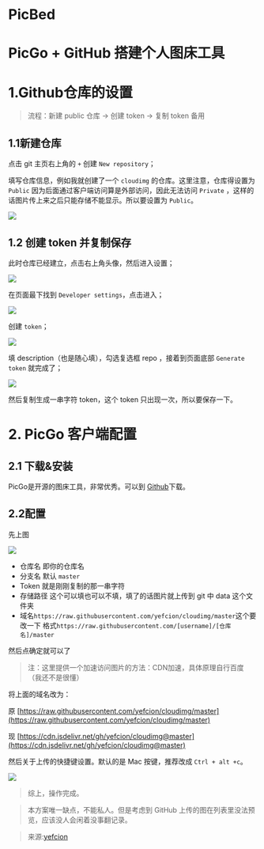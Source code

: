 # PicBed
# PicGo + GitHub 搭建个人图床工具

# 1.Github仓库的设置

> 流程：新建 public 仓库 -> 创建 token -> 复制 token 备用


## 1.1新建仓库

点击 git 主页右上角的 `+` 创建 `New repository`；



填写仓库信息，例如我就创建了一个 `cloudimg` 的仓库。这里注意，仓库得设置为 `Public` 因为后面通过客户端访问算是外部访问，因此无法访问 `Private` ，这样的话图片传上来之后只能存储不能显示。所以要设置为 `Public`。

![](https://imgconvert.csdnimg.cn/aHR0cHM6Ly9yYXcuZ2l0aHVidXNlcmNvbnRlbnQuY29tL3llZmNpb24vUGljRGF0YS9tYXN0ZXIvaW1nLzIwMTkwMzExMjIyNTE0LnBuZw#alt=img)

## 1.2 创建 token 并复制保存

此时仓库已经建立，点击右上角头像，然后进入设置；

![](https://imgconvert.csdnimg.cn/aHR0cHM6Ly9yYXcuZ2l0aHVidXNlcmNvbnRlbnQuY29tL3llZmNpb24vUGljRGF0YS9tYXN0ZXIvaW1nLzIwMTkwMzExMjIyOTI1LnBuZw#alt=img)

在页面最下找到 `Developer settings`，点击进入；

![](https://imgconvert.csdnimg.cn/aHR0cHM6Ly9yYXcuZ2l0aHVidXNlcmNvbnRlbnQuY29tL3llZmNpb24vUGljRGF0YS9tYXN0ZXIvaW1nLzE1NTIzMTQ2OTEyMzIucG5n#alt=img)

创建 `token`；

![](https://imgconvert.csdnimg.cn/aHR0cHM6Ly9yYXcuZ2l0aHVidXNlcmNvbnRlbnQuY29tL3llZmNpb24vUGljRGF0YS9tYXN0ZXIvaW1nLzIwMTkwMzExMjIzMzE3LnBuZw?x-oss-process=image/format,png#alt=img)

填 description（也是随心填），勾选复选框 repo ，接着到页面底部 `Generate token` 就完成了；

![](https://imgconvert.csdnimg.cn/aHR0cHM6Ly9yYXcuZ2l0aHVidXNlcmNvbnRlbnQuY29tL3llZmNpb24vUGljRGF0YS9tYXN0ZXIvaW1nLzE1NTIzMTQ5MDc3OTQucG5n?x-oss-process=image/format,png#alt=img)

然后复制生成一串字符 token，这个 token 只出现一次，所以要保存一下。



# 2. PicGo 客户端配置

## 2.1 下载&安装

PicGo是开源的图床工具，非常优秀。可以到 [Github](https://github.com/Molunerfinn/PicGo/releases)下载。

## 2.2配置

先上图

![](https://imgconvert.csdnimg.cn/aHR0cHM6Ly9yYXcuZ2l0aHVidXNlcmNvbnRlbnQuY29tL3llZmNpb24vUGljRGF0YS9tYXN0ZXIvaW1nLzIwMTkwMzExMjI0NDQzLnBuZw#alt=img)

- 仓库名 即你的仓库名
- 分支名 默认 `master`
- Token 就是刚刚复制的那一串字符
- 存储路径 这个可以填也可以不填，填了的话图片就上传到 git 中 data 这个文件夹
- 域名`https://raw.githubusercontent.com/yefcion/cloudimg/master`这个要改一下 格式`https://raw.githubusercontent.com/[username]/[仓库名]/master`

然后点确定就可以了

> 注：这里提供一个加速访问图片的方法：CDN加速，具体原理自行百度（我还不是很懂）

将上面的域名改为：

原 [https://raw.githubusercontent.com/yefcion/cloudimg/master](https://raw.githubusercontent.com/yefcion/cloudimg/master)

现 [https://cdn.jsdelivr.net/gh/yefcion/cloudimg@master](https://cdn.jsdelivr.net/gh/yefcion/cloudimg@master)


然后关于上传的快捷键设置。默认的是 Mac 按键，推荐改成 `Ctrl + alt +c`。

![](https://imgconvert.csdnimg.cn/aHR0cHM6Ly9yYXcuZ2l0aHVidXNlcmNvbnRlbnQuY29tL3llZmNpb24vUGljRGF0YS9tYXN0ZXIvaW1nLzIwMTkwMzExMjI0OTM1LnBuZw#alt=img)

> 综上，操作完成。

> 本方案唯一缺点，不能私人。但是考虑到 GitHub 上传的图在列表里没法预览，应该没人会闲着没事翻记录。

> 来源:[yefcion](https://blog.csdn.net/yefcion/article/details/88412025)


